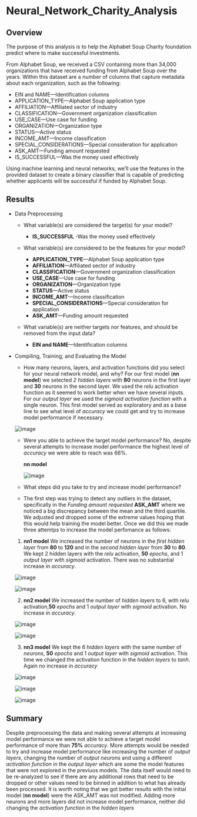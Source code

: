 # Neural_Network_Charity_Analysis

## Overview
The purpose of this analysis is to help the  Alphabet Soup Charity foundation predict where to make successful investments.

From Alphabet Soup, we received a CSV containing more than 34,000 organizations that have received funding from Alphabet Soup over the years. Within this dataset are a number of columns that capture metadata about each organization, such as the following:

- EIN and NAME—Identification columns
- APPLICATION_TYPE—Alphabet Soup application type
- AFFILIATION—Affiliated sector of industry
- CLASSIFICATION—Government organization classification
- USE_CASE—Use case for funding
- ORGANIZATION—Organization type
- STATUS—Active status
- INCOME_AMT—Income classification
- SPECIAL_CONSIDERATIONS—Special consideration for application
- ASK_AMT—Funding amount requested
- IS_SUCCESSFUL—Was the money used effectively

Using machine learning and neural networks, we’ll use the features in the provided dataset to create a binary classifier that is capable of predicting whether applicants will be successful if funded by Alphabet Soup.

## Results

- Data Preprocessing
  - What variable(s) are considered the target(s) for your model?
    - **IS_SUCCESSFUL** -Was the money used effectively
  
  - What variable(s) are considered to be the features for your model?
      - **APPLICATION_TYPE**—Alphabet Soup application type
      - **AFFILIATION**—Affiliated sector of industry
      - **CLASSIFICATION**—Government organization classification
      - **USE_CASE**—Use case for funding
      - **ORGANIZATION**—Organization type
      - **STATUS**—Active status
      - **INCOME_AMT**—Income classification
      - **SPECIAL_CONSIDERATIONS**—Special consideration for application
      - **ASK_AMT**—Funding amount requested
  
  - What variable(s) are neither targets nor features, and should be removed from the input data?
    - **EIN and NAME**—Identification columns
  
- Compiling, Training, and Evaluating the Model
  - How many neurons, layers, and activation functions did you select for your neural network model, and why?
  For our first model (**nn model**) we selected *2 hidden layers* with **80** neurons in the first layer and **30** neurons in the second layer. We used the *relu* activation function as it seemed to work better when we have several inputs. For our *output layer* we used the *sigmoid* *activation function* with a single neuron. This first model served as exploratory and as a base line to see what level of *accuracy* we could get and try to increase model performance if necessary. 
  
  ![image](https://user-images.githubusercontent.com/104289098/189547613-a1f033bb-06a9-4b44-86ab-6183de62dca0.png)

  - Were you able to achieve the target model performance?
    No, despite several attempts to increase model performance the highest level of *accuracy* we were able to reach was 66%.
    
    **nn model**
    
    ![image](https://user-images.githubusercontent.com/104289098/189547488-86461833-e379-42f3-85d6-e090e651ab93.png)

  - What steps did you take to try and increase model performance?
  - The first step was trying to detect any outliers in the dataset, specifically in the *Funding amount requested* **ASK_AMT** where we noticed a big discrepancy between the mean and the third quartile. We adjusted and dropped some of the extreme values hoping that this would help training the model better. Once we did this we made three attemtps to increase the model perfomance as follows:
  
  1. **nn1 model** We increased the number of neurons in the *first hidden layer* from **80** to **120** and in the *second hidden layer* from **30** to **80**. We kept 2 hidden layers with the *relu* activation, **50** *epochs*, and 1 *output layer* with *sigmoid* activation. There was no substantial increase in *accuracy*.
  
  ![image](https://user-images.githubusercontent.com/104289098/189546396-6b2f656c-59ba-495e-aca9-01cdd00c8185.png)
  
  ![image](https://user-images.githubusercontent.com/104289098/189547239-1665ed0f-aecf-4a14-a8f9-f2dde1c9d859.png)

  2. **nn2 model** We increased the number of *hidden layers* to 6, with *relu* activation,**50** *epochs* and 1 *output layer* with *sigmoid* activation. No increase in *accuracy*.
  
  ![image](https://user-images.githubusercontent.com/104289098/189546438-9fd507db-a162-4a65-a2d9-e0d4616ccd76.png)
  
  ![image](https://user-images.githubusercontent.com/104289098/189547264-1340d0b6-feea-4f5c-959f-48ff2c71ce4e.png)
 
  3. **nn3 model** We kept the 6 *hidden layers* with the same number of *neurons*, **50** *epochs* and 1 *output layer* with *sigmoid* activation. This time we changed the activation function in the *hidden layers* to *tanh*. Again no increase in *accuracy*

  ![image](https://user-images.githubusercontent.com/104289098/189546784-e953c406-0164-4dbd-af1c-24f6485d819d.png)

  ![image](https://user-images.githubusercontent.com/104289098/189546567-a970afeb-07cb-4b0a-a975-6e14b4313b65.png)
  
  ![image](https://user-images.githubusercontent.com/104289098/189547300-763a9d99-86de-4c35-b8ca-8af47061a115.png)


## Summary
Despite preprocessing the data and making several attempts at increasing model performance we were not able to achieve a target model performance of more than **75%** *accuracy*. More attempts would be needed to try and increase model performance like increasing the number of *output layers*, changing the number of *output neurons* and using a different *activation function* in the *output layer* which are some the model features that were not explored in the previuos models.
The data itself would need to be re-analyzed to see if there are any additional rows that need to be dropped or other values need to be binned in addition to what has already been processed.
It is worth noting that we got better results with the initial model (**nn model**) were the ASK_AMT was not modified.
Adding more neurons and more layers did not increase model performance, neither did changing the *activation function* in the *hidden layers* 



